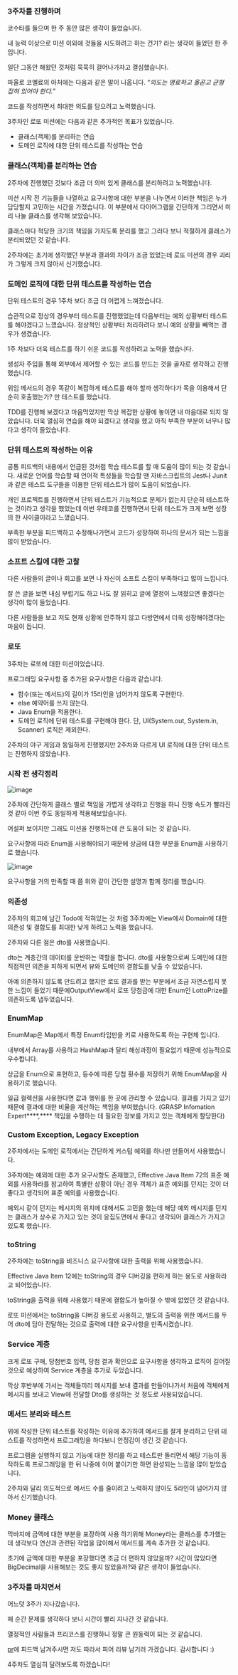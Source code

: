 ### 3주차를 진행하며

코수타를 들으며 한 주 동안 많은 생각이 들었습니다.

내 능력 이상으로 미션 이외에 것들을 시도하려고 하는 건가? 라는 생각이 들었던 한 주입니다.

일단 그동안 해왔던 것처럼 묵묵히 걸어나가자고 결심했습니다.

파울로 코옐료의 아처에는 다음과 같은 말이 나옵니다. “*의도는 명료하고 올곧고 균형 잡혀 있어야 한다.”*

코드를 작성하면서 최대한 의도를 담으려고 노력했습니다.

3주차인 로또 미션에는 다음과 같은 추가적인 목표가 있었습니다.

- 클래스(객체)를 분리하는 연습
- 도메인 로직에 대한 단위 테스트를 작성하는 연습

### 클래스(객체)를 분리하는 연습

2주차에 진행했던 것보다 조금 더 의미 있게 클래스를 분리하려고 노력했습니다.

미션 시작 전 기능들을 나열하고 요구사항에 대한 부분을 나누면서 이러한 책임은 누가 담당할지 고민하는 시간을 가졌습니다. 이 부분에서 다이어그램을 간단하게 그리면서 미리 나눌 클래스를 생각해 보았습니다.

클래스마다 적당한 크기의 책임을 가지도록 분리를 했고 그러다 보니 적절하게 클래스가 분리되었던 것 같습니다.

2주차에는 초기에 생각했던 부분과 결과의 차이가 조금 있었는데 로또 미션의 경우 괴리가 그렇게 크지 않아서 신기했습니다.

### 도메인 로직에 대한 단위 테스트를 작성하는 연습

단위 테스트의 경우 1주차 보다 조금 더 어렵게 느껴졌습니다.

습관적으로 정상의 경우부터 테스트를 진행했었는데 다음부터는 예외 상황부터 테스트를 해야겠다고 느꼈습니다. 정상적인 상황부터 처리하려다 보니 예외 상황을 빼먹는 경우가 생겼습니다.

1주 차보다 더욱 테스트를 하기 쉬운 코드를 작성하려고 노력을 했습니다. 

생성자 주입을 통해 외부에서 제어할 수 있는 코드를 만드는 것을 골자로 생각하고 진행했습니다.

위임 메서드의 경우 똑같이 복잡하게 테스트를 해야 할까 생각하다가 목을 이용해서 단순히 호출했는가? 만 테스트를 했습니다.

TDD를 진행해 보겠다고 마음먹었지만 막상 복잡한 상황에 놓이면 내 마음대로 되지 않았습니다. 더욱 열심히 연습을 해야 되겠다고 생각을 했고 아직 부족한 부분이 너무나 많다고 생각이 들었습니다.

### 단위 테스트의 작성하는 이유

공통 피드백의 내용에서 언급된 것처럼 학습 테스트를 할 때 도움이 많이 되는 것 같습니다. 새로운 언어를 학습할 때 언어적 특성들을 학습할 땐 자바스크립트의 Jest나 Junit과 같은 테스트 도구들을 이용한 단위 테스트가 많이 도움이 되었습니다.

개인 프로젝트를 진행하면서 단위 테스트가 기능적으로 문제가 없는지 단순히 테스트하는 것이라고 생각을 했었는데 이번 우테코를 진행하면서 단위 테스트가 크게 보면 성장의 한 사이클이라고 느꼈습니다.

부족한 부분을 피드백하고 수정해나가면서 코드가 성장하여 하나의 문서가 되는 느낌을 많이 받았습니다.

### 소프트 스킬에 대한 고찰

다른 사람들의 글이나 회고를 보면 나 자신이 소프트 스킬이 부족하다고 많이 느낍니다.

잘 쓴 글을 보면 내심 부럽기도 하고 나도 잘 읽히고 글에 열정이 느껴졌으면 좋겠다는 생각이 많이 들었습니다.

다른 사람들을 보고 저도 현재 상황에 안주하지 않고 다방면에서 더욱 성장해야겠다는 마음이 듭니다.

### 로또

3주차는 로또에 대한 미션이었습니다.

프로그래밍 요구사항 중 추가된 요구사항은 다음과 같습니다.

- 함수(또는 메서드)의 길이가 15라인을 넘어가지 않도록 구현한다.
- else 예약어를 쓰지 않는다.
- Java Enum을 적용한다.
- 도메인 로직에 단위 테스트를 구현해야 한다. 단, UI(System.out, System.in, Scanner) 로직은 제외한다.

2주차의 야구 게임과 동일하게 진행했지만 2주차와 다르게 UI 로직에 대한 단위 테스트는 진행하지 않았습니다.

### 시작 전 생각정리

![image](https://user-images.githubusercontent.com/58586537/201930926-731665e7-a52b-4de2-a85f-0651d9978cf6.png)

2주차에 간단하게 클래스 별로 책임을 가볍게 생각하고 진행을 하니 진행 속도가 빨라진 것 같아 이번 주도 동일하게 적용해보았습니다.

어설퍼 보이지만 그래도 미션을 진행하는데 큰 도움이 되는 것 같습니다.

요구사항에 따라 Enum을 사용해야되기 때문에 상금에 대한 부분을 Enum을 사용하기로 했습니다.

![image](https://user-images.githubusercontent.com/58586537/201928189-255c809a-572f-4986-a76f-fcf39e2fc0d4.png)

요구사항을 거의 만족할 때 쯤 위와 같이 간단한 설명과 함께 정리를 했습니다.

### 의존성

2주차의 회고에 남긴 Todo에 적혀있는 것 처럼 3주차에는 View에서 Domain에 대한 의존성 및 결합도를 최대한 낮게 하려고 노력을 했습니다.

2주차와 다른 점은 dto를 사용했습니다.

dto는 계층간의 데이터를 운반하는 역할을 합니다. dto를 사용함으로써 도메인에 대한 직접적인 의존을 피하게 되면서 뷰와 도메인의 결합도를 낮출 수 있었습니다.

아예 의존하지 않도록 만드려고 했지만 로또 결과를 받는 부분에서 조금 자연스럽지 못한 느낌이 들었기 때문에OutputView에서 로또 당첨금에 대한 Enum인 LottoPrize를 의존하도록 냅두었습니다.

### EnumMap

EnumMap은 Map에서 특정 Enum타입만을 키로 사용하도록 하는 구현체 입니다.

내부에서 Array를 사용하고 HashMap과 달리 해싱과정이 필요없기 때문에 성능적으로 우수합니다.

상금을 Enum으로 표현하고, 등수에 따른 당첨 횟수를 저장하기 위해 EnumMap을 사용하기로 했습니다.

일급 컬렉션을 사용한다면 값과 행위를 한 곳에 관리할 수 있습니다. 결과를 가지고 있기 때문에 결과에 대한 비율을 계산하는 책임을 부여했습니다. (GRASP Infomation Expert****,**** 책임을 수행하는 데 필요한 정보를 가지고 있는 객체에게 할당한다)

### Custom Exception, Legacy Exception

2주차에서는 도메인 로직에서는 간단하게 커스텀 예외를 하나만 만들어서 사용했습니다.

3주차에는 예외에 대한 추가 요구사항도 존재했고, Effective Java Item 72의 표준 예외를 사용하라를 참고하여 특별한 상황이 아닌 경우 객체가 표준 예외를 던지는 것이 더 좋다고 생각되어 표준 예외를 사용했습니다.

예외시 같이 던지는 메시지의 위치에 대해서도 고민을 했는데 해당 예외 메시지를 던지는 클래스가 상수로 가지고 있는 것이 응집도면에서 좋다고 생각되어 클래스가 가지고 있도록 했습니다.

### toString

2주차에는 toString을 비즈니스 요구사항에 대한 출력을 위해 사용했습니다.

Effective Java Item 12에는 toString의 경우 디버깅을 편하게 하는 용도로 사용하라고 되어있습니다.

toString을 출력을 위해 사용했기 때문에 결합도가 높아질 수 밖에 없었던 것 같습니다. 

로또 미션에서는 toString을 디버깅 용도로 사용하고, 별도의 출력을 위한 메서드를 두어 dto에 담아 전달하는 것으로 출력에 대한 요구사항을 만족시켰습니다.

### Service 계층

크게 로또 구매, 당첨번호 입력, 당첨 결과 확인으로 요구사항을 생각하고 로직이 길어질 것으로 예상하여 Service 계층을 추가로 두었습니다.

막상 후반부에 가서는 객체들끼리 메시지를 보내 결과를 만들어나가서 처음에 객체에게 메시지를 보내고 View에 전달할 Dto를 생성하는 것 정도로 사용되었습니다.

### 메서드 분리와 테스트

위에 작성한 단위 테스트를 작성하는 이유에 추가하여 메서드를 잘게 분리하고 단위 테스트를 작성하면서 프로그래밍을 하다보니 안정감이 생긴 것 같습니다.

프로그램을 실행하지 않고 기능에 대한 정리를 하고 테스트만 돌리면서 해당 기능이 동작하도록 프로그래밍을 한 뒤 나중에 이어 붙이기만 하면 완성되는 느낌을 많이 받았습니다.

2주차와 달리 의도적으로 메서드 수를 줄이려고 노력하지 않아도 5라인이 넘어가지 않아서 신기했습니다.

### Money 클래스

막바지에 금액에 대한 부분을 포장하여 사용 하기위해 Money라는 클래스를 추가했는데 생각보다 연산과 관련된 작업을 많이해서 메서드를 계속 추가한 것 같습니다.

초기에 금액에 대한 부분을 포장했다면 조금 더 편하지 않았을까? 시간이 많았다면 BigDecimal을 사용해보는 것도 좋지 않았을까?와 같은 생각이 들었습니다.

### 3주차를 마치면서

어느덧 3주가 지나갔습니다.

매 순간 문제를 생각하다 보니 시간이 빨리 지나간 것 같습니다.

열정적인 사람들과 프리코스를 진행하니 정말 큰 원동력이 되는 것 같습니다.

[pr](https://github.com/woowacourse-precourse/java-lotto/pull/10)에 피드백 남겨주시면 저도 따라서 피어 리뷰 남기러 가겠습니다. 감사합니다 :)

4주차도 열심히 달려보도록 하겠습니다!